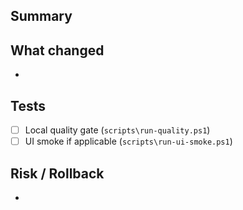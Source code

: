 ## Summary

## What changed
- 

## Tests
- [ ] Local quality gate (`scripts\run-quality.ps1`)
- [ ] UI smoke if applicable (`scripts\run-ui-smoke.ps1`)

## Risk / Rollback
- 
